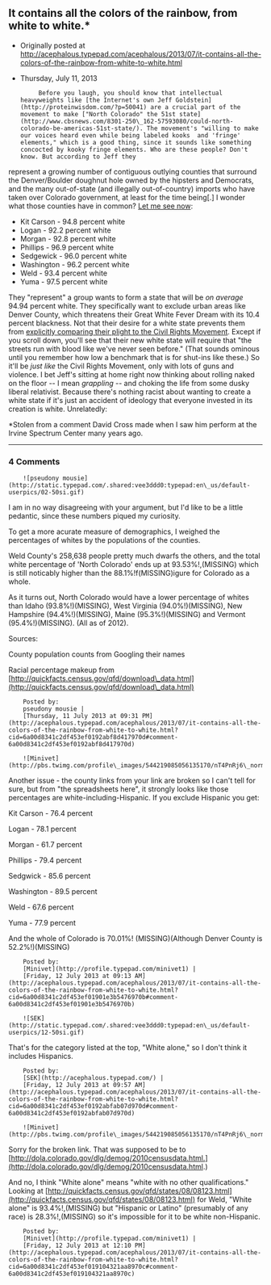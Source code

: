 ## It contains all the colors of the rainbow, from white to white.*

 * Originally posted at http://acephalous.typepad.com/acephalous/2013/07/it-contains-all-the-colors-of-the-rainbow-from-white-to-white.html
 * Thursday, July 11, 2013



			Before you laugh, you should know that intellectual heavyweights like [the Internet's own Jeff Goldstein](http://proteinwisdom.com/?p=50041) are a crucial part of the movement to make ["North Colorado" the 51st state](http://www.cbsnews.com/8301-250\_162-57593080/could-north-colorado-be-americas-51st-state/). The movement's "willing to make our voices heard even while being labeled kooks  and 'fringe' elements," which is a good thing, since it sounds like something concocted by kooky fringe elements. Who are these people? Don't know. But according to Jeff they
represent a growing number of contiguous outlying counties that  surround the Denver/Boulder doughnut hole owned by the hipsters and  Democrats, and the many out-of-state (and illegally out-of-country)  imports who have taken over Colorado government, at least for the time  being[.]
I wonder what those counties have in common? [Let me see now](http://quickfacts.census.gov/qfd/maps/colorado\_map.html):

*   Kit Carson - 94.8 percent white
*   Logan - 92.2 percent white
*   Morgan - 92.8 percent white
*   Phillips - 96.9 percent white
*   Sedgewick - 96.0 percent white
*   Washington - 96.2 percent white
*   Weld - 93.4 percent white
*   Yuma - 97.5 percent white

They "represent" a group wants to form a state that will be _on average_ 94.94 percent white. They specifically want to exclude urban areas like Denver County, which threatens their Great White Fever Dream with its 10.4 percent blackness. Not that their desire for a white state prevents them from [explicitly comparing their plight to the Civil Rights Movement](http://proteinwisdom.com/?p=50025#comment-1001538). Except if you scroll down, you'll see that their new white state will require that "the streets run with blood like we've never seen before." (That sounds ominous until you remember how low a benchmark that is for shut-ins like these.) So it'll be _just like_ the Civil Rights Movement, only with lots of guns and violence. I bet Jeff's sitting at home right now thinking about rolling naked on the floor -- I mean _grappling_ -- and choking the life from some dusky liberal relativist.
Because there's nothing racist about wanting to create a white state if it's just an accident of ideology that everyone invested in its creation is white. Unrelatedly:





\*Stolen from a comment David Cross made when I saw him perform at the Irvine Spectrum Center many years ago.

		

* * *

### 4 Comments 

		

                
[]()

	

		![pseudony mousie](http://static.typepad.com/.shared:vee3ddd0:typepad:en\_us/default-userpics/02-50si.gif)
	

	

		

I am in no way disagreeing with your argument, but I'd like to be a little pedantic, since these numbers piqued my curiosity.

To get a more acurate measure of demographics, I weighed the percentages of whites by the populations of the counties.

Weld County's 258,638 people pretty much dwarfs the others, and the total white percentage of 'North Colorado' ends up at 93.53%!,(MISSING) which is still noticably higher than the 88.1%!f(MISSING)igure for Colorado as a whole.

As it turns out, North Colorado would have a lower percentage of whites than Idaho (93.8%!)(MISSING), West Virginia (94.0%!)(MISSING), New Hampshire (94.4%!)(MISSING), Maine (95.3%!)(MISSING) and Vermont (95.4%!)(MISSING). (All as of 2012).

Sources:  

County population counts from Googling their names  

Racial percentage makeup from [http://quickfacts.census.gov/qfd/download\_data.html](http://quickfacts.census.gov/qfd/download\_data.html)

	

		Posted by:
		pseudony mousie |
		[Thursday, 11 July 2013 at 09:31 PM](http://acephalous.typepad.com/acephalous/2013/07/it-contains-all-the-colors-of-the-rainbow-from-white-to-white.html?cid=6a00d8341c2df453ef0192abf8d417970d#comment-6a00d8341c2df453ef0192abf8d417970d)

[]()

	

		![Minivet](http://pbs.twimg.com/profile\_images/544219085056135170/nT4PnRj6\_normal.jpeg)
	

	

		

Another issue - the county links from your link are broken so I can't tell for sure, but from "the spreadsheets here", it strongly looks like those percentages are white-including-Hispanic. If you exclude Hispanic you get:

Kit Carson - 76.4 percent   

Logan - 78.1 percent   

Morgan - 61.7 percent   

Phillips - 79.4 percent   

Sedgwick - 85.6 percent   

Washington - 89.5 percent   

Weld - 67.6 percent   

Yuma - 77.9 percent 

And the whole of Colorado is 70.01%! (MISSING)(Although Denver County is 52.2%!)(MISSING)

	

		Posted by:
		[Minivet](http://profile.typepad.com/minivet1) |
		[Friday, 12 July 2013 at 09:13 AM](http://acephalous.typepad.com/acephalous/2013/07/it-contains-all-the-colors-of-the-rainbow-from-white-to-white.html?cid=6a00d8341c2df453ef01901e3b5476970b#comment-6a00d8341c2df453ef01901e3b5476970b)

[]()

	

		![SEK](http://static.typepad.com/.shared:vee3ddd0:typepad:en\_us/default-userpics/12-50si.gif)
	

	

		

That's for the category listed at the top, "White alone," so I don't think it includes Hispanics.

	

		Posted by:
		[SEK](http://acephalous.typepad.com/) |
		[Friday, 12 July 2013 at 09:57 AM](http://acephalous.typepad.com/acephalous/2013/07/it-contains-all-the-colors-of-the-rainbow-from-white-to-white.html?cid=6a00d8341c2df453ef0192abfab07d970d#comment-6a00d8341c2df453ef0192abfab07d970d)

[]()

	

		![Minivet](http://pbs.twimg.com/profile\_images/544219085056135170/nT4PnRj6\_normal.jpeg)
	

	

		

Sorry for the broken link. That was supposed to be to [http://dola.colorado.gov/dlg/demog/2010censusdata.html.](http://dola.colorado.gov/dlg/demog/2010censusdata.html.)

And no, I think "White alone" means "white with no other qualifications." Looking at [http://quickfacts.census.gov/qfd/states/08/08123.html](http://quickfacts.census.gov/qfd/states/08/08123.html) for Weld, "White alone" is 93.4%!,(MISSING) but "Hispanic or Latino" (presumably of any race) is 28.3%!,(MISSING) so it's impossible for it to be white non-Hispanic.

	

		Posted by:
		[Minivet](http://profile.typepad.com/minivet1) |
		[Friday, 12 July 2013 at 12:10 PM](http://acephalous.typepad.com/acephalous/2013/07/it-contains-all-the-colors-of-the-rainbow-from-white-to-white.html?cid=6a00d8341c2df453ef019104321aa8970c#comment-6a00d8341c2df453ef019104321aa8970c)

		

        